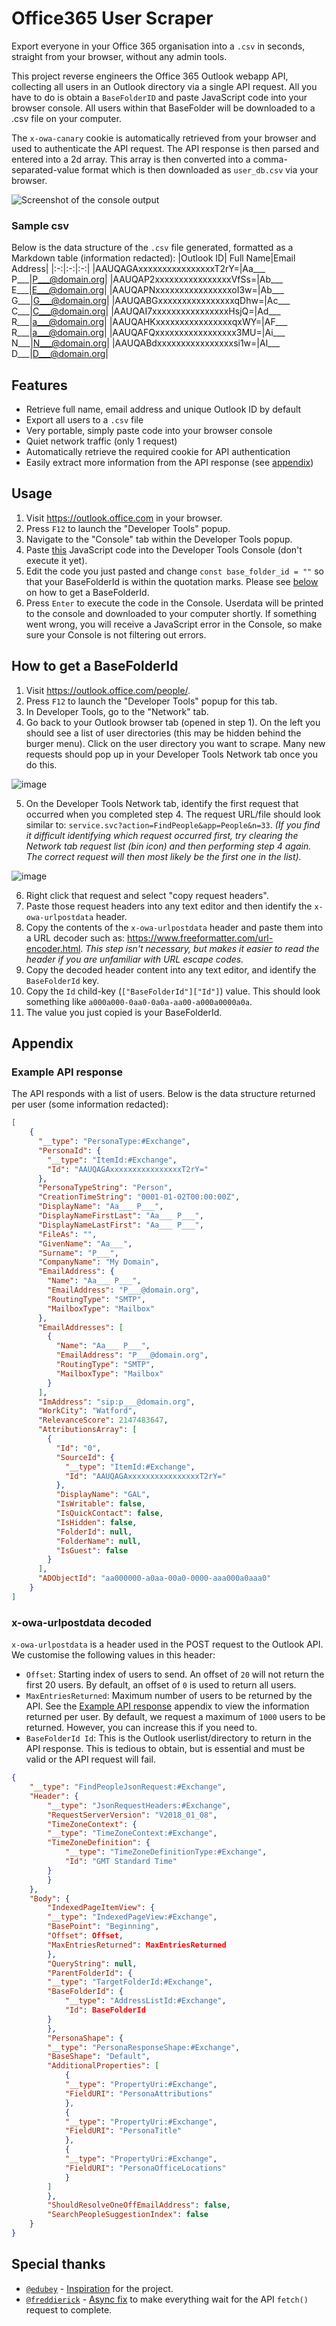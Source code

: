 # Office365 User Scraper
Export everyone in your Office 365 organisation into a `.csv` in seconds, straight from your browser, without any admin tools.

This project reverse engineers the Office 365 Outlook webapp API, collecting all users in an Outlook directory via a single API request. All you have to do is obtain a `BaseFolderID` and paste JavaScript code into your browser console. All users within that BaseFolder will be downloaded to a .csv file on your computer.

The `x-owa-canary` cookie is automatically retrieved from your browser and used to authenticate the API request. The API response is then parsed and entered into a 2d array. This array is then converted into a comma-separated-value format which is then downloaded as `user_db.csv` via your browser.

![Screenshot of the console output](https://user-images.githubusercontent.com/24913281/171004970-aca646f3-8f60-46e9-a49a-5e9d932d3c94.png)

### Sample csv
Below is the data structure of the `.csv` file generated, formatted as a Markdown table (information redacted):
|Outlook ID| Full Name|Email Address|
|:-:|:-:|:-:|
|AAUQAGAxxxxxxxxxxxxxxxxT2rY=|Aa___ P___|P___@domain.org|
|AAUQAP2xxxxxxxxxxxxxxxxVfSs=|Ab___ E___|E___@domain.org|
|AAUQAPNxxxxxxxxxxxxxxxxoI3w=|Ab___ G___|G___@domain.org|
|AAUQABGxxxxxxxxxxxxxxxxqDhw=|Ac___ C___|C___@domain.org|
|AAUQAI7xxxxxxxxxxxxxxxxHsjQ=|Ad___ R___|a___@domain.org|
|AAUQAHKxxxxxxxxxxxxxxxxqxWY=|AF___ R___|a___@domain.org|
|AAUQAFQxxxxxxxxxxxxxxxxx3MU=|Ai___ N___|N___@domain.org|
|AAUQABdxxxxxxxxxxxxxxxxsi1w=|Al___ D___|D___@domain.org|

## Features
- Retrieve full name, email address and unique Outlook ID by default
- Export all users to a `.csv` file
- Very portable, simply paste code into your browser console
- Quiet network traffic (only 1 request)
- Automatically retrieve the required cookie for API authentication
- Easily extract more information from the API response (see [appendix](#Example-API-response))

## Usage
1. Visit https://outlook.office.com in your browser.
2. Press `F12` to launch the "Developer Tools" popup.
3. Navigate to the "Console" tab within the Developer Tools popup.
4. Paste [this](https://raw.githubusercontent.com/smcclennon/ous/master/scrape-outlook-contacts.js) JavaScript code into the Developer Tools Console (don't execute it yet).
5. Edit the code you just pasted and change `const base_folder_id = ""` so that your BaseFolderId is within the quotation marks. Please see [below](#How-to-get-a-BaseFolderId) on how to get a BaseFolderId.
6. Press `Enter` to execute the code in the Console. Userdata will be printed to the console and downloaded to your computer shortly. If something went wrong, you will receive a JavaScript error in the Console, so make sure your Console is not filtering out errors.

## How to get a BaseFolderId
1. Visit https://outlook.office.com/people/.
2. Press `F12` to launch the "Developer Tools" popup for this tab.
3. In Developer Tools, go to the "Network" tab.
4. Go back to your Outlook browser tab (opened in step 1). On the left you should see a list of user directories (this may be hidden behind the burger menu). Click on the user directory you want to scrape. Many new requests should pop up in your Developer Tools Network tab once you do this.

![image](https://user-images.githubusercontent.com/24913281/170897328-ae7680dd-a036-4d6f-ab38-a45593591fa6.png)

5. On the Developer Tools Network tab, identify the first request that occurred when you completed step 4. The request URL/file should look similar to: `service.svc?action=FindPeople&app=People&n=33`. *(If you find it difficult identifying which request occurred first, try clearing the Network tab request list (bin icon) and then performing step 4 again. The correct request will then most likely be the first one in the list).*

![image](https://user-images.githubusercontent.com/24913281/170897905-2f3b13d0-6e20-4bc8-b185-9fe1d1c84c77.png)

6. Right click that request and select "copy request headers".
7. Paste those request headers into any text editor and then identify the `x-owa-urlpostdata` header.
8. Copy the contents of the `x-owa-urlpostdata` header and paste them into a URL decoder such as: https://www.freeformatter.com/url-encoder.html. *This step isn't necessary, but makes it easier to read the header if you are unfamiliar with URL escape codes.*
9. Copy the decoded header content into any text editor, and identify the `BaseFolderId` key.
10. Copy the `Id` child-key (`["BaseFolderId"]["Id"]`) value. This should look something like `a000a000-0aa0-0a0a-aa00-a000a0000a0a`.
11. The value you just copied is your BaseFolderId.

## Appendix

### Example API response
The API responds with a list of users. Below is the data structure returned per user (some information redacted):
```json
[
    {
      "__type": "PersonaType:#Exchange",
      "PersonaId": {
        "__type": "ItemId:#Exchange",
        "Id": "AAUQAGAxxxxxxxxxxxxxxxxT2rY="
      },
      "PersonaTypeString": "Person",
      "CreationTimeString": "0001-01-02T00:00:00Z",
      "DisplayName": "Aa___ P___",
      "DisplayNameFirstLast": "Aa___ P___",
      "DisplayNameLastFirst": "Aa___ P___",
      "FileAs": "",
      "GivenName": "Aa___",
      "Surname": "P___",
      "CompanyName": "My Domain",
      "EmailAddress": {
        "Name": "Aa___ P___",
        "EmailAddress": "P___@domain.org",
        "RoutingType": "SMTP",
        "MailboxType": "Mailbox"
      },
      "EmailAddresses": [
        {
          "Name": "Aa___ P___",
          "EmailAddress": "P___@domain.org",
          "RoutingType": "SMTP",
          "MailboxType": "Mailbox"
        }
      ],
      "ImAddress": "sip:p___@domain.org",
      "WorkCity": "Watford",
      "RelevanceScore": 2147483647,
      "AttributionsArray": [
        {
          "Id": "0",
          "SourceId": {
            "__type": "ItemId:#Exchange",
            "Id": "AAUQAGAxxxxxxxxxxxxxxxxT2rY="
          },
          "DisplayName": "GAL",
          "IsWritable": false,
          "IsQuickContact": false,
          "IsHidden": false,
          "FolderId": null,
          "FolderName": null,
          "IsGuest": false
        }
      ],
      "ADObjectId": "aa000000-a0aa-00a0-0000-aaa000a0aaa0"
    }
]
```

### x-owa-urlpostdata decoded
`x-owa-urlpostdata` is a header used in the POST request to the Outlook API. We customise the following values in this header:
- `Offset`: Starting index of users to send. An offset of `20` will not return the first 20 users. By default, an offset of `0` is used to return all users.
- `MaxEntriesReturned`: Maximum number of users to be returned by the API. See the [Example API response](#Example-API-response) appendix to view the information returned per user. By default, we request a maximum of `1000` users to be returned. However, you can increase this if you need to.
- `BaseFolderId Id`: This is the Outlook userlist/directory to return in the API response. This is tedious to obtain, but is essential and must be valid or the API request will fail.
```json
{
    "__type": "FindPeopleJsonRequest:#Exchange",
    "Header": {
        "__type": "JsonRequestHeaders:#Exchange",
        "RequestServerVersion": "V2018_01_08",
        "TimeZoneContext": {
        "__type": "TimeZoneContext:#Exchange",
        "TimeZoneDefinition": {
            "__type": "TimeZoneDefinitionType:#Exchange",
            "Id": "GMT Standard Time"
        }
        }
    },
    "Body": {
        "IndexedPageItemView": {
        "__type": "IndexedPageView:#Exchange",
        "BasePoint": "Beginning",
        "Offset": Offset,
        "MaxEntriesReturned": MaxEntriesReturned
        },
        "QueryString": null,
        "ParentFolderId": {
        "__type": "TargetFolderId:#Exchange",
        "BaseFolderId": {
            "__type": "AddressListId:#Exchange",
            "Id": BaseFolderId
        }
        },
        "PersonaShape": {
        "__type": "PersonaResponseShape:#Exchange",
        "BaseShape": "Default",
        "AdditionalProperties": [
            {
            "__type": "PropertyUri:#Exchange",
            "FieldURI": "PersonaAttributions"
            },
            {
            "__type": "PropertyUri:#Exchange",
            "FieldURI": "PersonaTitle"
            },
            {
            "__type": "PropertyUri:#Exchange",
            "FieldURI": "PersonaOfficeLocations"
            }
        ]
        },
        "ShouldResolveOneOffEmailAddress": false,
        "SearchPeopleSuggestionIndex": false
    }
}
```

## Special thanks
- [`@edubey`](https://github.com/edubey) - [Inspiration](https://github.com/edubey/browser-console-crawl/blob/master/single-story.js) for the project.
- [`@freddierick`](https://github.com/freddierick) - [Async fix](https://github.com/smcclennon/ous/commit/7ae0bc62468ddddc435481b7dae3abad8800890c) to make everything wait for the API `fetch()` request to complete.
